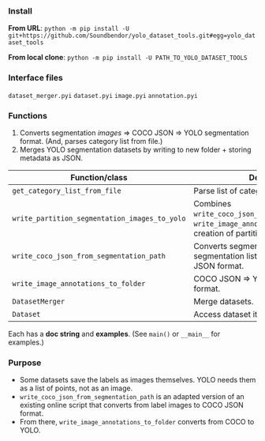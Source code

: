 
### Install 
**From URL**:
`python -m pip install -U git+https://github.com/Soundbendor/yolo_dataset_tools.git#egg=yolo_dataset_tools`

**From local clone**:
`python -m pip install -U PATH_TO_YOLO_DATASET_TOOLS`

### Interface files 
`dataset_merger.pyi`
`dataset.pyi`
`image.pyi`
`annotation.pyi`

### Functions 
1. Converts segmentation *images* => COCO JSON => YOLO segmentation format. (And, parses category list from file.) 
2. Merges YOLO segmentation datasets by writing to new folder + storing metadata as JSON. 

| Function/class | Description | 
| --- | --- | 
| `get_category_list_from_file` | Parse list of category names from file. | 
| `write_partition_segmentation_images_to_yolo` | Combines `write_coco_json_from_segmentation_path`, `write_image_annotations_to_folder`, and creation of partition folder. |
| `write_coco_json_from_segmentation_path` | Converts segmentation image masks to segmentation lists, storing them in COCO JSON format. 
| `write_image_annotations_to_folder` | COCO JSON => YOLO segmentation format. 
| `DatasetMerger` | Merge datasets. 
| `Dataset` | Access dataset items. 

Each has a **doc string** and **examples**. (See `main()` or `__main__` for examples.)

### Purpose 
- Some datasets save the labels as images themselves. YOLO needs them as a list of points, not as an image. 
- `write_coco_json_from_segmentation_path` is an adapted version of an existing online script that converts from label images to COCO JSON format. 
- From there, `write_image_annotations_to_folder` converts from COCO to YOLO. 
